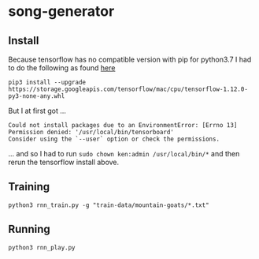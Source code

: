 # song-generator

## Install

Because tensorflow has no compatible version with pip for python3.7 I had to do the following as found [here](https://github.com/tensorflow/tensorflow/issues/20444)

```
pip3 install --upgrade https://storage.googleapis.com/tensorflow/mac/cpu/tensorflow-1.12.0-py3-none-any.whl
```

But I at first got ...

```
Could not install packages due to an EnvironmentError: [Errno 13] Permission denied: '/usr/local/bin/tensorboard'
Consider using the `--user` option or check the permissions.
```

... and so I had to run `sudo chown ken:admin /usr/local/bin/*` and then rerun the tensorflow install above.

## Training

    python3 rnn_train.py -g "train-data/mountain-goats/*.txt"

## Running

    python3 rnn_play.py
